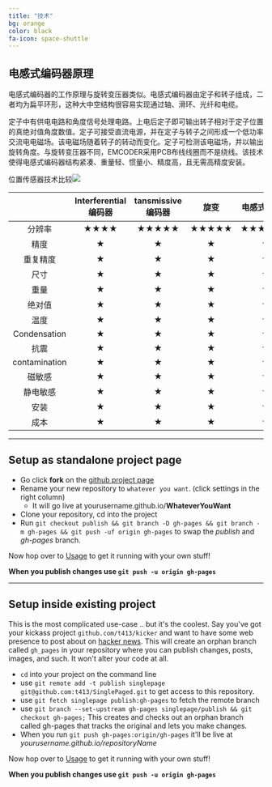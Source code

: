 ```yaml
---
title: "技术"
bg: orange
color: black
fa-icon: space-shuttle
---
```




## 电感式编码器原理

电感式编码器的工作原理与旋转变压器类似。电感式编码器由定子和转子组成，二者均为扁平环形，这种大中空结构很容易实现通过轴、滑环、光纤和电缆。

定子中有供电电路和角度信号处理电路。上电后定子即可输出转子相对于定子位置的真绝对值角度数值。定子可接受直流电源，并在定子与转子之间形成一个低功率交流电电磁场。该电磁场随着转子的转动而变化。定子可检测该电磁场，并以输出旋转角度。与旋转变压器不同，EMCODER采用PCB布线线圈而不是绕线。该技术使得电感式编码器结构紧凑、重量轻、惯量小、精度高，且无需高精度安装。



位置传感器技术比较![](https://www.celeramotion.com/zettlex/wp-content/uploads/sites/7/2019/07/Position-sensors-Technology-comparison.jpg)







|               | Interferential 编码器 | tansmissive 编码器 | 旋变  | 电感式编码器 | 磁编码器 | 电容式编码器 |
| :-----------: | :-------------------: | :----------------: | :---: | :----------: | :------: | :----------: |
|    分辨率     |         ★★★★          |       ★★★★★        | ★★★★★ |    ★★★★★★    |  ★★★★★   |    ★★★★★v    |
|     精度      |           ★           |         ★          |   ★   |      ★       |    ★     |      ★       |
|   重复精度    |           ★           |         ★          |   ★   |      ★       |    ★     |      ★       |
|     尺寸      |           ★           |         ★          |   ★   |      ★       |    ★     |      ★       |
|     重量      |           ★           |         ★          |   ★   |      ★       |    ★     |      ★       |
|    绝对值     |           ★           |         ★          |   ★   |      ★       |    ★     |      ★       |
|     温度      |           ★           |         ★          |   ★   |      ★       |    ★     |      ★       |
| Condensation  |           ★           |         ★          |   ★   |      ★       |    ★     |      ★       |
|     抗震      |           ★           |         ★          |   ★   |      ★       |    ★     |      ★       |
| contamination |           ★           |         ★          |   ★   |      ★       |    ★     |      ★       |
|    磁敏感     |           ★           |         ★          |   ★   |      ★       |    ★     |      ★       |
|   静电敏感    |           ★           |         ★          |   ★   |      ★       |    ★     |      ★       |
|     安装      |           ★           |         ★          |   ★   |      ★       |    ★     |      ★       |
|     成本      |           ★           |         ★          |   ★   |      ★       |    ★     |      ★       |



-------------------------


## Setup as standalone project page

- Go click **fork** on the [github project page](https://github.com/t413/SinglePaged)
- Rename your new repository to `whatever you want`. (click settings in the right column)
  * It will go live at yourusername.github.io/**WhateverYouWant**
- Clone your repository, cd into the project
- Run `git checkout publish && git branch -D gh-pages && git branch -m gh-pages && git push -uf origin gh-pages` to swap the *publish* and *gh-pages* branch.

Now hop over to [Usage](#usage) to get it running with your own stuff!

**When you publish changes use `git push -u origin gh-pages`**

-------------------------


## Setup inside existing project

This is the most complicated use-case .. but it's the coolest.
Say you've got your kickass project `github.com/t413/kicker` and want to have
some web presence to post about on [hacker news](http://news.ycombinator.com).
This will create an orphan branch called `gh_pages` in your repository
where you can publish changes, posts, images, and such. It won't alter your code at all.

- `cd` into your project on the command line
- use `git remote add -t publish singlepage git@github.com:t413/SinglePaged.git` to get access to this repository.
- use `git fetch singlepage publish:gh-pages` to fetch the remote branch
- use `git branch --set-upstream gh-pages singlepage/publish && git checkout gh-pages;`
  This creates and checks out an orphan branch called gh-pages that tracks the original and lets you make changes.
- When you run `git push gh-pages:origin/gh-pages` it'll be live at *yourusername.github.io/repositoryName*

Now hop over to [Usage](#usage) to get it running with your own stuff!

**When you publish changes use `git push -u origin gh-pages`**

